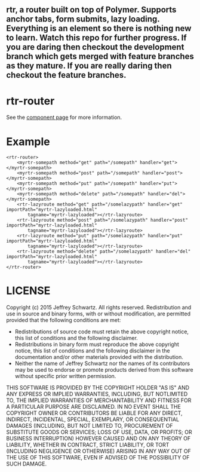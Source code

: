 ## rtr, a router built on top of Polymer. Supports anchor tabs, form submits, lazy loading. Everything is an element so there is nothing new to learn. Watch this repo for further progress. If you are daring then checkout the development branch which gets merged with feature branches as they mature. If you are really daring then checkout the feature branches.

rtr-router
============
See the [component page](http://polymerlabs.github.io/rtr-router) for more information.

Example
=======
    <rtr-router>
        <myrtr-somepath method="get" path="/somepath" handler="get"></myrtr-somepath>
        <myrtr-somepath method="post" path="/somepath" handler="post"></myrtr-somepath>
        <myrtr-somepath method="put" path="/somepath" handler="put"></myrtr-somepath>
        <myrtr-somepath method="delete" path="/somepath" handler="del"></myrtr-somepath>
        <rtr-lazyroute method="get" path="/somelazypath" handler="get" importPath="myrtr-lazyloaded.html"
            tagname="myrtr-lazyloaded"></rtr-lazyroute>
        <rtr-lazyroute method="post" path="/somelazypath" handler="post" importPath="myrtr-lazyloaded.html"
            tagname="myrtr-lazyloaded"></rtr-lazyroute>
        <rtr-lazyroute method="put" path="/somelazypath" handler="put" importPath="myrtr-lazyloaded.html"
            tagname="myrtr-lazyloaded"></rtr-lazyroute>
        <rtr-lazyroute method="delete" path="/somelazypath" handler="del" importPath="myrtr-lazyloaded.html"
            tagname="myrtr-lazyloaded"></rtr-lazyroute>
    </rtr-router>


LICENSE
=======
Copyright (c) 2015 Jeffrey Schwartz. All rights reserved.
Redistribution and use in source and binary forms, with or without
modification, are permitted provided that the following conditions are met:
* Redistributions of source code must retain the above copyright
notice, this list of conditions and the following disclaimer.
* Redistributions in binary form must reproduce the above copyright notice, this list of conditions and the following disclaimer in the documentation and/or other materials provided with the distribution.
* Neither the name of Jeffrey Schwartz nor the names of its contributors may be used to endorse or promote products derived from this software without specific prior written permission.

THIS SOFTWARE IS PROVIDED BY THE COPYRIGHT HOLDER "AS IS" AND ANY EXPRESS OR IMPLIED WARRANTIES, INCLUDING, BUT NOTLIMITED TO, THE IMPLIED WARRANTIES OF MERCHANTABILITY AND FITNESS FOR A PARTICULAR PURPOSE ARE DISCLAIMED. IN NO EVENT SHALL THE COPYRIGHT OWNER OR CONTRIBUTORS BE LIABLE FOR ANY DIRECT, INDIRECT, INCIDENTAL, SPECIAL, EXEMPLARY, OR CONSEQUENTIAL DAMAGES (INCLUDING, BUT NOT LIMITED TO, PROCUREMENT OF SUBSTITUTE GOODS OR SERVICES; LOSS OF USE, DATA, OR PROFITS; OR BUSINESS INTERRUPTION) HOWEVER CAUSED AND ON ANY THEORY OF LIABILITY, WHETHER IN CONTRACT, STRICT LIABILITY, OR TORT (INCLUDING NEGLIGENCE OR OTHERWISE) ARISING IN ANY WAY OUT OF THE USE OF THIS SOFTWARE, EVEN IF ADVISED OF THE POSSIBILITY OF SUCH DAMAGE.
